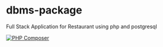 # dbms-package
Full Stack Application for Restaurant using php and postgresql

[![PHP Composer](https://github.com/mdaashir/dbms-package/actions/workflows/php.yml/badge.svg?branch=main)](https://github.com/mdaashir/dbms-package/actions/workflows/php.yml)
